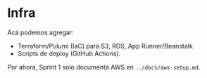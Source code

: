 # Infra

Acá podemos agregar:
- Terraform/Pulumi (IaC) para S3, RDS, App Runner/Beanstalk.
- Scripts de deploy (GitHub Actions).

Por ahora, Sprint 1 solo documenta AWS en `../docs/aws-setup.md`.
